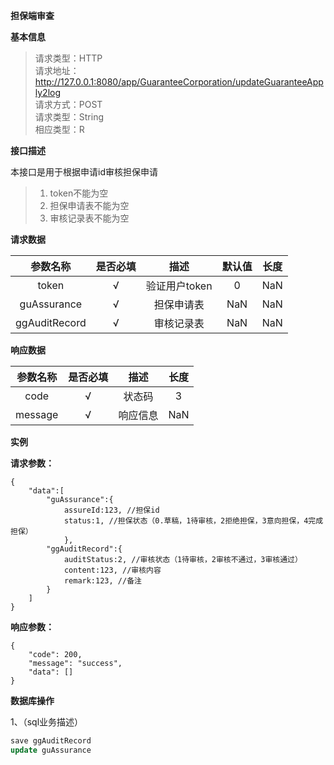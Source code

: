 **担保端审查**


**基本信息**

>请求类型：HTTP</br>
>请求地址：http://127.0.0.1:8080/app/GuaranteeCorporation/updateGuaranteeApply2log</br>
>请求方式：POST</br>
>请求类型：String</br>
>相应类型：R</br>

**接口描述**

本接口是用于根据申请id审核担保申请
>1. token不能为空
>2. 担保申请表不能为空
>3. 审核记录表不能为空

**请求数据**

参数名称|是否必填|描述|默认值|长度
:-:|:-:|:-:|:-:|:-:
token|√|验证用户token|0|NaN|
guAssurance|√|担保申请表|NaN|NaN|
ggAuditRecord|√|审核记录表|NaN|NaN|

**响应数据**

参数名称|是否必填|描述|长度
:-:|:-:|:-:|:-:
code|√|状态码|3|
message|√|响应信息|NaN|

**实例**

**请求参数：**

```
{
	"data":[
		"guAssurance":{
			assureId:123, //担保id
			status:1, //担保状态（0.草稿，1待审核，2拒绝担保，3意向担保，4完成担保）
			},
		"ggAuditRecord":{
			auditStatus:2, //审核状态（1待审核，2审核不通过，3审核通过）
			content:123, //审核内容
			remark:123, //备注
		}
	]
}
```

**响应参数：**

```
{
	"code": 200,
	"message": "success",
	"data": []
}
```
**数据库操作**

1、（sql业务描述）
```sql
save ggAuditRecord
update guAssurance
```